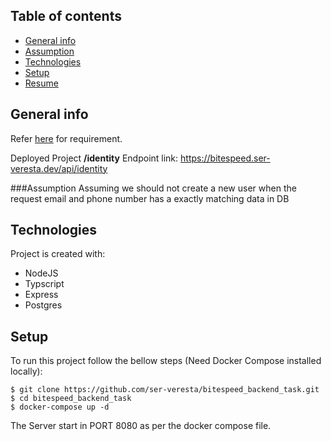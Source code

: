 ## Table of contents

- [General info](#general-info)
- [Assumption](#assumption)
- [Technologies](#technologies)
- [Setup](#setup)
- [Resume](./Gopal_Resume_.pdf)

## General info

Refer [here](https://bitespeed.notion.site/Bitespeed-Backend-Task-Identity-Reconciliation-53392ab01fe149fab989422300423199) for requirement.

Deployed Project **/identity** Endpoint link: https://bitespeed.ser-veresta.dev/api/identity

###Assumption
Assuming we should not create a new user when the request email and phone number has a exactly matching data in DB

## Technologies

Project is created with:

- NodeJS
- Typscript
- Express
- Postgres

## Setup

To run this project follow the bellow steps (Need Docker Compose installed locally):

```
$ git clone https://github.com/ser-veresta/bitespeed_backend_task.git
$ cd bitespeed_backend_task
$ docker-compose up -d

```

The Server start in PORT 8080 as per the docker compose file.
